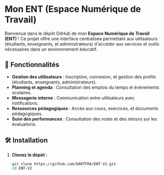 # Mon ENT (Espace Numérique de Travail)

Bienvenue dans le dépôt GitHub de mon **Espace Numérique de Travail (ENT)** ! Ce projet offre une interface centralisée permettant aux utilisateurs (étudiants, enseignants, et administrateurs) d'accéder aux services et outils nécessaires dans un environnement éducatif.

## 🚀 Fonctionnalités

- **Gestion des utilisateurs** : Inscription, connexion, et gestion des profils (étudiants, enseignants, administrateurs).
- **Planning et agenda** : Consultation des emplois du temps et événements scolaires.
- **Messagerie interne** : Communication entre utilisateurs avec notifications.
- **Ressources pédagogiques** : Accès aux cours, exercices, et documents pédagogiques.
- **Suivi des performances** : Consultation des notes et des retours sur les évaluations.

## 🛠️ Installation

1. **Clonez le dépôt :**
   ```bash
   git clone https://github.com/DARTFRA/ENT-V2.git
   cd ENT-V2
   ```
